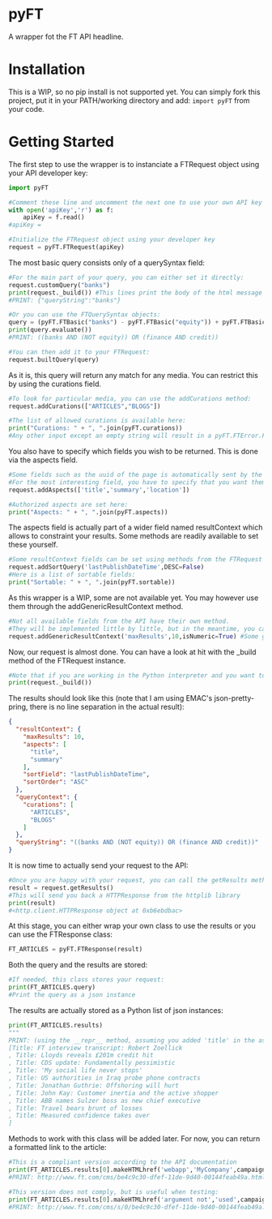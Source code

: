 # pyFT
A wrapper fot the FT API headline.

# Installation

This is a WIP, so no pip install is not supported yet. You can simply fork this project, put it in your PATH/working directory and add: `import pyFT` from your code.

# Getting Started

The first step to use the wrapper is to instanciate a FTRequest object using your API developer key:

```python
import pyFT

#Comment these line and uncomment the next one to use your own API key
with open('apiKey','r') as f:
    apiKey = f.read()
#apiKey = 

#Initialize the FTRequest object using your developer key
request = pyFT.FTRequest(apiKey)
```

The most basic query consists only of a querySyntax field:

```python
#For the main part of your query, you can either set it directly:
request.customQuery("banks")
print(request._build()) #This lines print the body of the html message to stdout
#PRINT: {"queryString":"banks"}

#Or you can use the FTQuerySyntax objects:
query = (pyFT.FTBasic("banks") - pyFT.FTBasic("equity")) + pyFT.FTBasic("finance") * pyFT.FTBasic("credit")
print(query.evaluate())
#PRINT: ((banks AND (NOT equity)) OR (finance AND credit))

#You can then add it to your FTRequest:
request.builtQuery(query)
```

As it is, this query will return any match for any media. You can restrict this by using the curations field.

```python
#To look for particular media, you can use the addCurations method:
request.addCurations(["ARTICLES","BLOGS"])

#The list of allowed curations is available here:
print("Curations: " + ", ".join(pyFT.curations))
#Any other input except an empty string will result in a pyFT.FTError.FTException being raised
```

You also have to specify which fields you wish to be returned. This is done via the aspects field.

```python
#Some fields such as the uuid of the page is automatically sent by the API
#For the most interesting field, you have to specify that you want them to be returned using the 'aspects' field:
request.addAspects(['title','summary','location'])

#Authorized aspects are set here:
print("Aspects: " + ", ".join(pyFT.aspects))
```

The aspects field is actually part of a wider field named resultContext which allows to constraint your results. Some methods are readily available to set these yourself.
```python
#Some resultContext fields can be set using methods from the FTRequest class:
request.addSortQuery('lastPublishDateTime',DESC=False)
#Here is a list of sortable fields:
print("Sortable: " + ", ".join(pyFT.sortable))
```

As this wrapper is a WIP, some are not available yet. You may however use them through the addGenericResultContext method.

```python
#Not all available fields from the API have their own method.
#They will be implemented little by little, but in the meantime, you can use the addGenericResultContext method
request.addGenericResultContext('maxResults',10,isNumeric=True) #Some generic (i.e. not built-in of the wrapper) result context
```

Now, our request is almost done. You can have a look at hit with the _build method of the FTRequest instance.
```python
#Note that if you are working in the Python interpreter and you want to make sure that your request is correct before sending it, you can print it with the _build method:
print(request._build())
```

The results should look like this (note that I am using EMAC's json-pretty-pring, there is no line separation in the actual result):
```json
{
  "resultContext": {
    "maxResults": 10,
    "aspects": [
      "title",
      "summary"
    ],
    "sortField": "lastPublishDateTime",
    "sortOrder": "ASC"
  },
  "queryContext": {
    "curations": [
      "ARTICLES",
      "BLOGS"
    ]
  },
  "queryString": "((banks AND (NOT equity)) OR (finance AND credit))"
}
```

It is now time to actually send your request to the API:
```python
#Once you are happy with your request, you can call the getResults method:
result = request.getResults()
#This will send you back a HTTPResponse from the httplib library
print(result)
#<http.client.HTTPResponse object at 0xb6ebdbac>
```

At this stage, you can either wrap your own class to use the results or you can use the FTResponse class:
```python
FT_ARTICLES = pyFT.FTResponse(result)
```

Both the query and the results are stored:
```python
#If needed, this class stores your request:
print(FT_ARTICLES.query)
#Print the query as a json instance
```

The results are actually stored as a Python list of json instances:
```python
print(FT_ARTICLES.results)
"""
PRINT: (using the __repr__ method, assuming you added 'title' in the aspects)
[Title: FT interview transcript: Robert Zoellick
, Title: Lloyds reveals £201m credit hit
, Title: CDS update: Fundamentally pessimistic
, Title: 'My social life never stops'
, Title: US authorities in Iraq probe phone contracts
, Title: Jonathan Guthrie: Offshoring will hurt
, Title: John Kay: Customer inertia and the active shopper
, Title: ABB names Sulzer boss as new chief executive
, Title: Travel bears brunt of losses
, Title: Measured confidence takes over
]
```

Methods to work with this class will be added later. For now, you can return a formatted link to the article:

```python
#This is a compliant version according to the API documentation
print(FT_ARTICLES.results[0].makeHTMLhref('webapp','MyCompany',campaignParameter=True))
#PRINT: http://www.ft.com/cms/be4c9c30-dfef-11de-9d40-00144feab49a.html?FTCamp=engage/CAPI/webapp/Channel_MyCompany//B2B

#This version does not comply, but is useful when testing:
print(FT_ARTICLES.results[0].makeHTMLhref('argument not','used',campaignParameter=False))
#PRINT: http://www.ft.com/cms/s/0/be4c9c30-dfef-11de-9d40-00144feab49a.html
```
